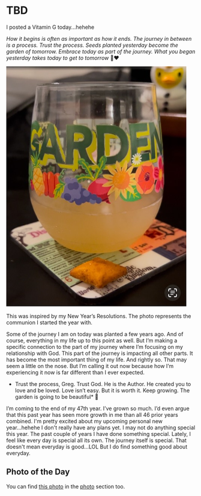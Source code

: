 # TBD

I posted a Vitamin G today...hehehe

*How it begins is often as important as how it ends. The journey in between is a process. Trust the process. Seeds planted yesterday become the garden of tomorrow. Embrace today as part of the journey.  What you began yesterday takes today to get to tomorrow* 🤗❤️

![Communion](./media/IMG_6212.jpeg)

This was inspired by my New Year’s Resolutions. The photo represents the communion I started the year with.

Some of the journey I am on today was planted a few years ago. And of course, everything in my life up to this point as well. But I’m making a specific connection to the part of my journey where I’m focusing on my relationship with God. This part of the journey is impacting all other parts. It has become the most important thing of my life. And rightly so. That may seem a little on the nose. But I’m calling it out now because how I’m experiencing it now is far different than I ever expected.

* Trust the process, Greg. Trust God. He is the Author. He created you to love and be loved. Love isn’t easy. But it is worth it. Keep growing. The garden is going to be beautiful* 🤩 

I’m coming to the end of my 47th year. I’ve grown so much. I’d even argue that this past year has seen more growth in me than all 46 prior years combined. I'm pretty excited about my upcoming personal new year...hehehe I don't really have any plans yet. I may not do anything special this year. The past couple of years I have done something special. Lately, I feel like every day is special all its own. The journey itself is special. That doesn't mean everyday is good...LOL But I do find something good about everyday.

## Photo of the Day

<!--@include: @/photos/photo-a-day/2025/02/17.md{3,}-->

You can find [this photo](/photos/photo-a-day/2025/02/17) in the [photo](/photos/) section too.